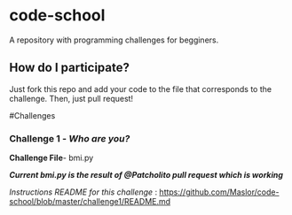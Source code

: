 # code-school
A repository with programming challenges for begginers.

## How do I participate?
  Just fork this repo and add your code to the file that corresponds to the challenge. Then, just pull request!

#Challenges

### Challenge 1 - *Who are you?*

**Challenge File**- bmi.py

***Current bmi.py is the result of @Patcholito pull request which is working***

*Instructions README for this challenge* : https://github.com/Maslor/code-school/blob/master/challenge1/README.md

